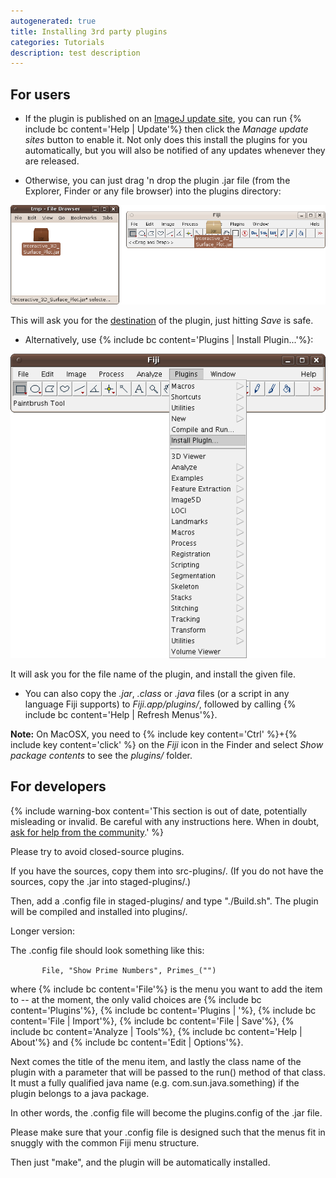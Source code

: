 ```yaml
---
autogenerated: true
title: Installing 3rd party plugins
categories: Tutorials
description: test description
---
```


For users
---------

-   If the plugin is published on an [ImageJ update site](/update-sites), you can run {% include bc content='Help | Update'%} then click the *Manage update sites* button to enable it. Not only does this install the plugins for you automatically, but you will also be notified of any updates whenever they are released.

<!-- -->

-   Otherwise, you can just drag 'n drop the plugin .jar file (from the Explorer, Finder or any file browser) into the plugins directory:


<img src="/media/Install-Plugin-DragNDrop.png" width="750"/>

<!-- -->


This will ask you for the <u>destination</u> of the plugin, just hitting *Save* is safe.

-   Alternatively, use {% include bc content='Plugins | Install Plugin...'%}:


<img src="/media/Install-Plugin.png" width="550"/>

<!-- -->


It will ask you for the file name of the plugin, and install the given file.

-   You can also copy the *.jar*, *.class* or *.java* files (or a script in any language Fiji supports) to *Fiji.app/plugins/*, followed by calling {% include bc content='Help | Refresh Menus'%}.


**Note:** On MacOSX, you need to {% include key content='Ctrl' %}+{% include key content='click' %} on the *Fiji* icon in the Finder and select *Show package contents* to see the *plugins/* folder.

For developers
--------------

{% include warning-box content='This section is out of date, potentially misleading or invalid. Be careful with any instructions here. When in doubt,  [ask for help from the community](https://imagej.net/Help).' %}

Please try to avoid closed-source plugins.

If you have the sources, copy them into src-plugins/. (If you do not have the sources, copy the .jar into staged-plugins/.)

Then, add a .config file in staged-plugins/ and type "./Build.sh". The plugin will be compiled and installed into plugins/.

Longer version:

The .config file should look something like this:

`       File, "Show Prime Numbers", Primes_("")`

where {% include bc content='File'%} is the menu you want to add the item to -- at the moment, the only valid choices are {% include bc content='Plugins'%}, {% include bc content='Plugins | <submenu>'%}, {% include bc content='File | Import'%}, {% include bc content='File | Save'%}, {% include bc content='Analyze | Tools'%}, {% include bc content='Help | About'%} and {% include bc content='Edit | Options'%}.

Next comes the title of the menu item, and lastly the class name of the plugin with a parameter that will be passed to the run() method of that class. It must a fully qualified java name (e.g. com.sun.java.something) if the plugin belongs to a java package.

In other words, the .config file will become the plugins.config of the .jar file.

Please make sure that your .config file is designed such that the menus fit in snuggly with the common Fiji menu structure.

Then just "make", and the plugin will be automatically installed.
